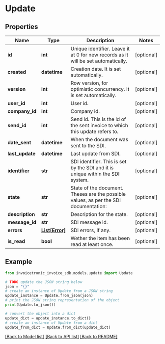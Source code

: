 # Update


## Properties

Name | Type | Description | Notes
------------ | ------------- | ------------- | -------------
**id** | **int** | Unique identifier. Leave it at 0 for new records as it will be set automatically. | [optional] 
**created** | **datetime** | Creation date. It is set automatically. | [optional] 
**version** | **int** | Row version, for optimistic concurrency. It is set automatically. | [optional] 
**user_id** | **int** | User id. | [optional] 
**company_id** | **int** | Company id. | [optional] 
**send_id** | **int** | Send id. This is the id of the sent invoice to which this update refers to. | [optional] 
**date_sent** | **datetime** | When the document was sent to the SDI. | [optional] 
**last_update** | **datetime** | Last update from SDI. | [optional] 
**identifier** | **str** | SDI identifier. This is set by the SDI and it is unique within the SDI system. | [optional] 
**state** | **str** | State of the document. Theses are the possible values, as per the SDI documentation: | [optional] 
**description** | **str** | Description for the state. | [optional] 
**message_id** | **str** | SDI message id. | [optional] 
**errors** | [**List[Error]**](Error.md) | SDI errors, if any. | [optional] 
**is_read** | **bool** | Wether the item has been read at least once. | [optional] 

## Example

```python
from invoicetronic_invoice_sdk.models.update import Update

# TODO update the JSON string below
json = "{}"
# create an instance of Update from a JSON string
update_instance = Update.from_json(json)
# print the JSON string representation of the object
print(Update.to_json())

# convert the object into a dict
update_dict = update_instance.to_dict()
# create an instance of Update from a dict
update_from_dict = Update.from_dict(update_dict)
```
[[Back to Model list]](../README.md#documentation-for-models) [[Back to API list]](../README.md#documentation-for-api-endpoints) [[Back to README]](../README.md)


